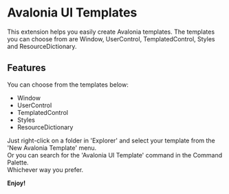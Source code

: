 # Avalonia UI Templates

This extension helps you easily create Avalonia templates. The templates you can choose from are Window, UserControl, TemplatedControl, Styles and ResourceDictionary.

## Features

You can choose from the templates below:

- Window
- UserControl
- TemplatedControl
- Styles
- ResourceDictionary

Just right-click on a folder in 'Explorer' and select your template from the 'New Avalonia Template' menu.  
Or you can search for the 'Avalonia UI Template' command in the Command Palette.  
Whichever way you prefer.

**Enjoy!**
